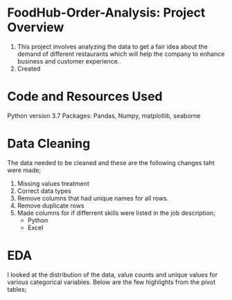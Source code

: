 # FoodHub-Order-Analysis: Project Overview
1. This project involves analyzing the data to get a fair idea about the demand of different restaurants which will help the company to enhance business and customer experience.
2. Created



 # Code and Resources Used
 Python version 3.7
 Packages: Pandas, Numpy, matplotlib, seaborne

 # Data Cleaning
 The data needed to be cleaned and these are the following changes taht were made;
 1. Missing values treatment
 2. Correct data types
 3. Remove columns that had unique names for all rows.
 4. Remove duplicate rows
 5. Made columns for if differrent skills were listed in the job description;
       * Python
       * Excel

  # EDA
  I looked at the distribution of the data, value counts and unique values for various categorical variables. Below are the few highlights from the pivot tables;
  
